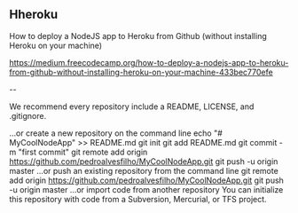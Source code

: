 ## Hheroku
How to deploy a NodeJS app to Heroku from 
	Github (without installing Heroku on your machine)

https://medium.freecodecamp.org/how-to-deploy-a-nodejs-app-to-heroku-from-github-without-installing-heroku-on-your-machine-433bec770efe


--

We recommend every repository include a README, LICENSE, and .gitignore.

…or create a new repository on the command line
echo "# MyCoolNodeApp" >> README.md
git init
git add README.md
git commit -m "first commit"
git remote add origin https://github.com/pedroalvesfilho/MyCoolNodeApp.git
git push -u origin master
…or push an existing repository from the command line
git remote add origin https://github.com/pedroalvesfilho/MyCoolNodeApp.git
git push -u origin master
…or import code from another repository
You can initialize this repository with code from a Subversion, Mercurial, or TFS project.

